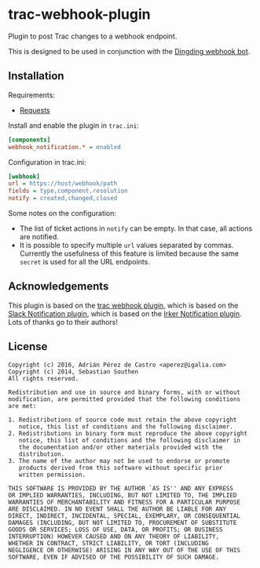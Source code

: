# trac-webhook-plugin

Plugin to post Trac changes to a webhook endpoint.

This is designed to be used in conjunction with the [Dingding webhook
bot](https://open-doc.dingtalk.com/docs/doc.htm?treeId=257&articleId=105733&docType=1).


## Installation

Requirements:

* [Requests](https://pypi.python.org/pypi/requests)

Install and enable the plugin in `trac.ini`:

```ini
[components]
webhook_notification.* = enabled
```

Configuration in trac.ini:

```ini
[webhook]
url = https://host/webhook/path
fields = type,component,resolution
notify = created,changed,closed
```

Some notes on the configuration:

* The list of ticket actions in `notify` can be empty. In that case, all
  actions are notified.
* It is possible to specify multiple `url` values separated by commas.
  Currently the usefulness of this feature is limited because the same
  `secret` is used for all the URL endpoints.


## Acknowledgements

This plugin is based on the [trac webhook plugin](https://github.com/aperezdc/trac-webhook-plugin),
which is based on the [Slack Notification plugin](https://github.com/mandic-cloud/trac-slack-plugin),
which is based on the [Irker Notification plugin](https://github.com/Southen/trac-irker-plugin).
Lots of thanks go to their authors!


## License

```
Copyright (c) 2016, Adrián Pérez de Castro <aperez@igalia.com>
Copyright (c) 2014, Sebastian Southen
All rights reserved.

Redistribution and use in source and binary forms, with or without
modification, are permitted provided that the following conditions
are met:

1. Redistributions of source code must retain the above copyright
   notice, this list of conditions and the following disclaimer.
2. Redistributions in binary form must reproduce the above copyright
   notice, this list of conditions and the following disclaimer in
   the documentation and/or other materials provided with the
   distribution.
3. The name of the author may not be used to endorse or promote
   products derived from this software without specific prior
   written permission.

THIS SOFTWARE IS PROVIDED BY THE AUTHOR `AS IS'' AND ANY EXPRESS
OR IMPLIED WARRANTIES, INCLUDING, BUT NOT LIMITED TO, THE IMPLIED
WARRANTIES OF MERCHANTABILITY AND FITNESS FOR A PARTICULAR PURPOSE
ARE DISCLAIMED. IN NO EVENT SHALL THE AUTHOR BE LIABLE FOR ANY
DIRECT, INDIRECT, INCIDENTAL, SPECIAL, EXEMPLARY, OR CONSEQUENTIAL
DAMAGES (INCLUDING, BUT NOT LIMITED TO, PROCUREMENT OF SUBSTITUTE
GOODS OR SERVICES; LOSS OF USE, DATA, OR PROFITS; OR BUSINESS
INTERRUPTION) HOWEVER CAUSED AND ON ANY THEORY OF LIABILITY,
WHETHER IN CONTRACT, STRICT LIABILITY, OR TORT (INCLUDING
NEGLIGENCE OR OTHERWISE) ARISING IN ANY WAY OUT OF THE USE OF THIS
SOFTWARE, EVEN IF ADVISED OF THE POSSIBILITY OF SUCH DAMAGE.
```

